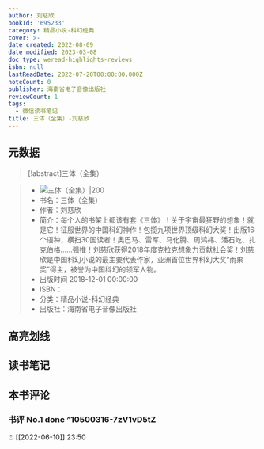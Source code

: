 ```yaml
---
author: 刘慈欣
bookId: '695233'
category: 精品小说-科幻经典
cover: >-
date created: 2022-08-09
date modified: 2023-03-08
doc_type: weread-highlights-reviews
isbn: null
lastReadDate: 2022-07-20T00:00:00.000Z
noteCount: 0
publisher: 海南省电子音像出版社
reviewCount: 1
tags:
  - 微信读书笔记
title: 三体（全集）-刘慈欣
---
```


## 元数据

>[!abstract]三体（全集）

> - ![三体（全集）|200](https://wfqqreader-1252317822.image.myqcloud.com/cover/233/695233/t7_695233.jpg)
> - 书名：三体（全集）
> - 作者：刘慈欣
> - 简介：每个人的书架上都该有套《三体》！关于宇宙最狂野的想象！就是它！征服世界的中国科幻神作！包揽九项世界顶级科幻大奖！出版16个语种，横扫30国读者！奥巴马、雷军、马化腾、周鸿袆、潘石屹、扎克伯格……强推！刘慈欣获得2018年度克拉克想象力贡献社会奖！刘慈欣是中国科幻小说的最主要代表作家，亚洲首位世界科幻大奖“雨果奖”得主，被誉为中国科幻的领军人物。
> - 出版时间 2018-12-01 00:00:00
> - ISBN：
> - 分类：精品小说-科幻经典
> - 出版社：海南省电子音像出版社

## 高亮划线

## 读书笔记

## 本书评论

### 书评 No.1 done ^10500316-7zV1vD5tZ

⏱ [[2022-06-10]] 23:50
